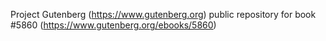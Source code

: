 Project Gutenberg (https://www.gutenberg.org) public repository for
book #5860 (https://www.gutenberg.org/ebooks/5860)
